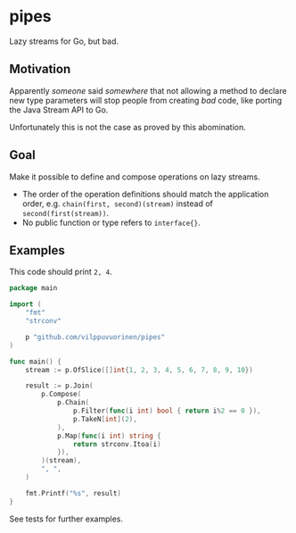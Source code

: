 # pipes

Lazy streams for Go, but bad.

## Motivation

Apparently *someone* said *somewhere* that not allowing a method to declare new type parameters
will stop people from creating *bad* code, like porting the Java Stream API to Go.

Unfortunately this is not the case as proved by this abomination.

## Goal

Make it possible to define and compose operations on lazy streams.

- The order of the operation definitions should match the application order, e.g. `chain(first, second)(stream)` instead of `second(first(stream))`.
- No public function or type refers to `interface{}`.

## Examples

This code should print `2, 4`.

```go
package main

import (
    "fmt"
	"strconv"

	p "github.com/vilppuvuorinen/pipes"
)

func main() {
    stream := p.OfSlice([]int{1, 2, 3, 4, 5, 6, 7, 8, 9, 10})

	result := p.Join(
		p.Compose(
			p.Chain(
				p.Filter(func(i int) bool { return i%2 == 0 }),
				p.TakeN[int](2),
			),
			p.Map(func(i int) string {
				return strconv.Itoa(i)
			}),
		)(stream),
		", ",
	)

    fmt.Printf("%s", result)
}
```

See tests for further examples.
